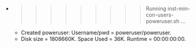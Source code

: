 * >>>>>>>>> Running inst-min-con-users-poweruser.sh ...
  * Created poweruser: Username/pwd = poweruser/poweruser.
  * Disk size = 1808660K. Space Used = 36K. Runtime = 00:00:00:00.
